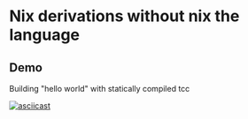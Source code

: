 # Nix derivations without nix the language

## Demo

Building "hello world" with statically compiled tcc

[![asciicast](https://asciinema.org/a/685466.svg)](https://asciinema.org/a/685466)
